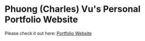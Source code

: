 # Phuong (Charles) Vu's Personal Portfolio Website

Please check it out here: [Portfolio Website](https://pvu-1864424.github.io)

